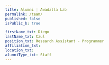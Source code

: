 ```yaml
---
title: Alumni | Awadalla Lab
permalink: /team/
published: false
isPublic_b: true

firstName_txt: Diego
lastName_txt: Czul
position_txt: Research Assistant - Programmer
affiliation_txt:
location_txt:
alumniType_txt: Staff
---
```

